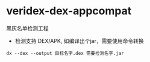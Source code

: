 # veridex-dex-appcompat


黑灰名单检测工程

* 检测支持 DEX/APK, 如编译出个jar，需要使用命令转换 

```shell
dx --dex --output 目标名字.dex 需要检测名字.jar
```


